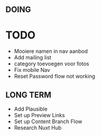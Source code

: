 ## DOING


# TODO
- Mooiere namen in nav aanbod
- Add mailing list
- category toevoegen voor fotos
- Fix mobile Nav
- Reset Password flow not working




## LONG TERM
- Add Plausible
- Set up Preview Links
- Set up Content Branch Flow
- Research Nuxt Hub

